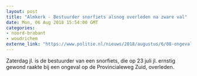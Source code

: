 ```yaml
---
layout: post
title: "Almkerk - Bestuurder snorfiets alsnog overleden na zware val"
date: Mon, 06 Aug 2018 15:54:00 GMT
categories: 
- noord-brabant 
- woudrichem 
externe_link: "https://www.politie.nl/nieuws/2018/augustus/6/08-ongeval-almkerk.html"
---
```


Zaterdag jl. is de bestuurder van een snorfiets, die op 23 juli jl. ernstig gewond raakte bij een ongeval op de Provincialeweg Zuid, overleden.
